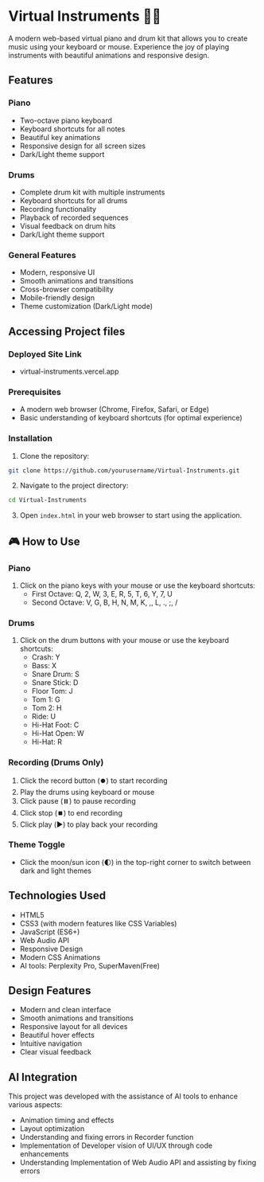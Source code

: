 # Virtual Instruments 🎹🥁

A modern web-based virtual piano and drum kit that allows you to create music using your keyboard or mouse. Experience the joy of playing instruments with beautiful animations and responsive design.

## Features

### Piano
- Two-octave piano keyboard
- Keyboard shortcuts for all notes
- Beautiful key animations
- Responsive design for all screen sizes
- Dark/Light theme support

### Drums
- Complete drum kit with multiple instruments
- Keyboard shortcuts for all drums
- Recording functionality
- Playback of recorded sequences
- Visual feedback on drum hits
- Dark/Light theme support

### General Features
- Modern, responsive UI
- Smooth animations and transitions
- Cross-browser compatibility
- Mobile-friendly design
- Theme customization (Dark/Light mode)

## Accessing Project files

### Deployed Site Link
- virtual-instruments.vercel.app

### Prerequisites
- A modern web browser (Chrome, Firefox, Safari, or Edge)
- Basic understanding of keyboard shortcuts (for optimal experience)

### Installation
1. Clone the repository:
```bash
git clone https://github.com/yourusername/Virtual-Instruments.git
```

2. Navigate to the project directory:
```bash
cd Virtual-Instruments
```

3. Open `index.html` in your web browser to start using the application.

## 🎮 How to Use

### Piano
1. Click on the piano keys with your mouse or use the keyboard shortcuts:
   - First Octave: Q, 2, W, 3, E, R, 5, T, 6, Y, 7, U
   - Second Octave: V, G, B, H, N, M, K, ,, L, ., ;, /

### Drums
1. Click on the drum buttons with your mouse or use the keyboard shortcuts:
   - Crash: Y
   - Bass: X
   - Snare Drum: S
   - Snare Stick: D
   - Floor Tom: J
   - Tom 1: G
   - Tom 2: H
   - Ride: U
   - Hi-Hat Foot: C
   - Hi-Hat Open: W
   - Hi-Hat: R

### Recording (Drums Only)
1. Click the record button (⏺️) to start recording
2. Play the drums using keyboard or mouse
3. Click pause (⏸️) to pause recording
4. Click stop (⏹️) to end recording
5. Click play (▶️) to play back your recording

### Theme Toggle
- Click the moon/sun icon (🌓) in the top-right corner to switch between dark and light themes

## Technologies Used
- HTML5
- CSS3 (with modern features like CSS Variables)
- JavaScript (ES6+)
- Web Audio API
- Responsive Design
- Modern CSS Animations
- AI tools: Perplexity Pro, SuperMaven(Free)

## Design Features
- Modern and clean interface
- Smooth animations and transitions
- Responsive layout for all devices
- Beautiful hover effects
- Intuitive navigation
- Clear visual feedback

## AI Integration
This project was developed with the assistance of AI tools to enhance various aspects:

- Animation timing and effects
- Layout optimization
- Understanding and fixing errors in Recorder function
- Implementation of Developer vision of UI/UX through code enhancements
- Understanding Implementation of Web Audio API and assisting by fixing errors
